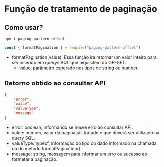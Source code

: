 # Função de tratamento de paginação

## Como usar?

```shell
npm i paging-pattern-offset
```

```js
const { formatPagination } = require("paging-pattern-offset")
```

- formatPagination(value): 
    Essa função ira retornar um valor inteiro para ser inserido em querys SQL que requisitem do OFFSET.
    - value: parâmetro esperado nos tipos de string ou number.

## Retorno obtido ao consultar API

```json
{
    "error",
    "value",
    "valueType",
    "message"
}
```

- error: boolean, informando se houve erro ao consultar API.
- value: number, valor da paginação tratado e que deverá ser utilizado na query SQL.
- valueType: typeof, informação do tipo do dado informado na chamada da do método formatPagination().
- message: string, messagem para informar um erro ou sucesso ao formatar a paginação.